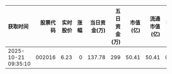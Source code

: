 | 获取时间                |   股票代码 |   实时股价 |   涨幅 |   当日资金(万) |   五日资金(万) |   市值(亿) |   流通市值(亿) |   换手率 |
|:--------------------|-------:|-------:|-----:|----------:|----------:|--------:|----------:|------:|
| 2025-10-21 09:35:10 | 002016 |   6.23 |    0 |    137.78 |       299 |   50.41 |     50.41 |  0.16 |